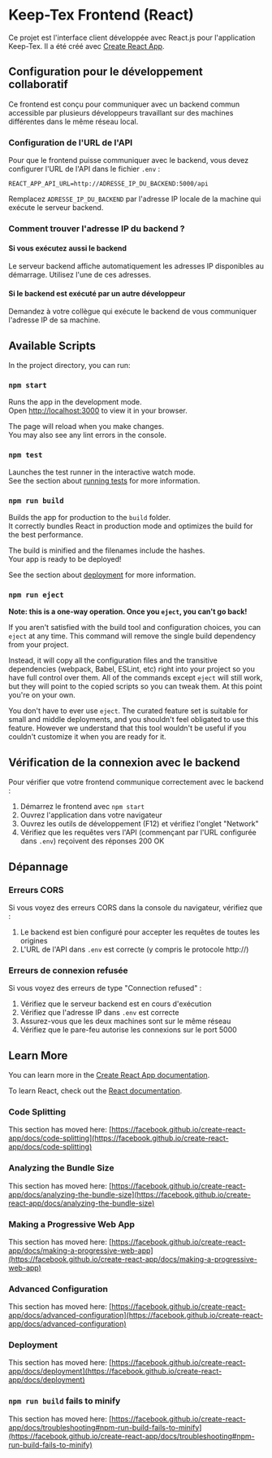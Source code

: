 # Keep-Tex Frontend (React)

Ce projet est l'interface client développée avec React.js pour l'application Keep-Tex. Il a été créé avec [Create React App](https://github.com/facebook/create-react-app).

## Configuration pour le développement collaboratif

Ce frontend est conçu pour communiquer avec un backend commun accessible par plusieurs développeurs travaillant sur des machines différentes dans le même réseau local.

### Configuration de l'URL de l'API

Pour que le frontend puisse communiquer avec le backend, vous devez configurer l'URL de l'API dans le fichier `.env` :

```
REACT_APP_API_URL=http://ADRESSE_IP_DU_BACKEND:5000/api
```

Remplacez `ADRESSE_IP_DU_BACKEND` par l'adresse IP locale de la machine qui exécute le serveur backend.

### Comment trouver l'adresse IP du backend ?

#### Si vous exécutez aussi le backend

Le serveur backend affiche automatiquement les adresses IP disponibles au démarrage. Utilisez l'une de ces adresses.

#### Si le backend est exécuté par un autre développeur

Demandez à votre collègue qui exécute le backend de vous communiquer l'adresse IP de sa machine.

## Available Scripts

In the project directory, you can run:

### `npm start`

Runs the app in the development mode.\
Open [http://localhost:3000](http://localhost:3000) to view it in your browser.

The page will reload when you make changes.\
You may also see any lint errors in the console.

### `npm test`

Launches the test runner in the interactive watch mode.\
See the section about [running tests](https://facebook.github.io/create-react-app/docs/running-tests) for more information.

### `npm run build`

Builds the app for production to the `build` folder.\
It correctly bundles React in production mode and optimizes the build for the best performance.

The build is minified and the filenames include the hashes.\
Your app is ready to be deployed!

See the section about [deployment](https://facebook.github.io/create-react-app/docs/deployment) for more information.

### `npm run eject`

**Note: this is a one-way operation. Once you `eject`, you can't go back!**

If you aren't satisfied with the build tool and configuration choices, you can `eject` at any time. This command will remove the single build dependency from your project.

Instead, it will copy all the configuration files and the transitive dependencies (webpack, Babel, ESLint, etc) right into your project so you have full control over them. All of the commands except `eject` will still work, but they will point to the copied scripts so you can tweak them. At this point you're on your own.

You don't have to ever use `eject`. The curated feature set is suitable for small and middle deployments, and you shouldn't feel obligated to use this feature. However we understand that this tool wouldn't be useful if you couldn't customize it when you are ready for it.

## Vérification de la connexion avec le backend

Pour vérifier que votre frontend communique correctement avec le backend :

1. Démarrez le frontend avec `npm start`
2. Ouvrez l'application dans votre navigateur
3. Ouvrez les outils de développement (F12) et vérifiez l'onglet "Network"
4. Vérifiez que les requêtes vers l'API (commençant par l'URL configurée dans `.env`) reçoivent des réponses 200 OK

## Dépannage

### Erreurs CORS

Si vous voyez des erreurs CORS dans la console du navigateur, vérifiez que :

1. Le backend est bien configuré pour accepter les requêtes de toutes les origines
2. L'URL de l'API dans `.env` est correcte (y compris le protocole http://)

### Erreurs de connexion refusée

Si vous voyez des erreurs de type "Connection refused" :

1. Vérifiez que le serveur backend est en cours d'exécution
2. Vérifiez que l'adresse IP dans `.env` est correcte
3. Assurez-vous que les deux machines sont sur le même réseau
4. Vérifiez que le pare-feu autorise les connexions sur le port 5000

## Learn More

You can learn more in the [Create React App documentation](https://facebook.github.io/create-react-app/docs/getting-started).

To learn React, check out the [React documentation](https://reactjs.org/).

### Code Splitting

This section has moved here: [https://facebook.github.io/create-react-app/docs/code-splitting](https://facebook.github.io/create-react-app/docs/code-splitting)

### Analyzing the Bundle Size

This section has moved here: [https://facebook.github.io/create-react-app/docs/analyzing-the-bundle-size](https://facebook.github.io/create-react-app/docs/analyzing-the-bundle-size)

### Making a Progressive Web App

This section has moved here: [https://facebook.github.io/create-react-app/docs/making-a-progressive-web-app](https://facebook.github.io/create-react-app/docs/making-a-progressive-web-app)

### Advanced Configuration

This section has moved here: [https://facebook.github.io/create-react-app/docs/advanced-configuration](https://facebook.github.io/create-react-app/docs/advanced-configuration)

### Deployment

This section has moved here: [https://facebook.github.io/create-react-app/docs/deployment](https://facebook.github.io/create-react-app/docs/deployment)

### `npm run build` fails to minify

This section has moved here: [https://facebook.github.io/create-react-app/docs/troubleshooting#npm-run-build-fails-to-minify](https://facebook.github.io/create-react-app/docs/troubleshooting#npm-run-build-fails-to-minify)
